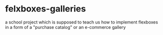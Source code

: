 # felxboxes-galleries
a school project which is supposed to teach us how to implement flexboxes in a form of a  "purchase catalog" or an e-commerce gallery
